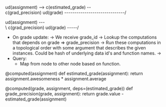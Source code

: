 ud(assignment) --> c(estimated_grade) --\
                                         c(grad_precision)
ud(grade) ------------------------------/



ud(assignment) ---\
  \                c(grad_precision)
   ud(grade) -----/

- On grade update:
  -> We receive grade_id
  -> Lookup the computations that depends on grade
    => grade_precision
  -> Run these computations in a topological order with some argument that
     describes the given instances. Could be hash of underlying data id's and function names.
    ->
- Query:
  - Map from node to other node based on function.

@computed(assignment)
def estimated_grade(assignment):
  return assignment.awesomeness * assignment.average

@computed(grade, assignment, deps=(estimated_grade))
def grade_precision(grade, assignment):
  return grade.value - estimated_grade(assignment)

